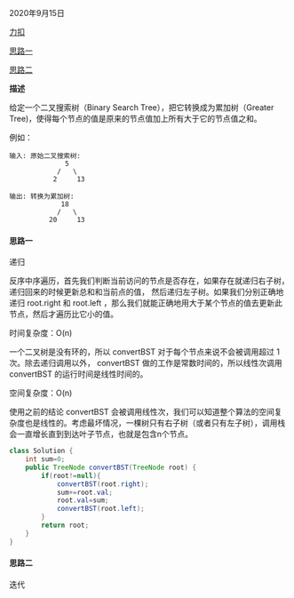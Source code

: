 2020年9月15日

[力扣](https://leetcode-cn.com/problems/convert-bst-to-greater-tree/)

[思路一](#思路一)

[思路二](#思路二)

**描述**

给定一个二叉搜索树（Binary Search Tree），把它转换成为累加树（Greater Tree)，使得每个节点的值是原来的节点值加上所有大于它的节点值之和。

例如：
```
输入: 原始二叉搜索树:
              5
            /   \
           2     13

输出: 转换为累加树:
             18
            /   \
          20     13
```

#### 思路一

递归

反序中序遍历，首先我们判断当前访问的节点是否存在，如果存在就递归右子树，递归回来的时候更新总和和当前点的值，
然后递归左子树。如果我们分别正确地递归 root.right 和 root.left ，那么我们就能正确地用大于某个节点的值去更新此节点，然后才遍历比它小的值。

时间复杂度：O(n)

一个二叉树是没有环的，所以 convertBST 对于每个节点来说不会被调用超过 1 次。除去递归调用以外， convertBST 做的工作是常数时间的，所以线性次调用 convertBST 的运行时间是线性时间的。

空间复杂度：O(n)

使用之前的结论 convertBST 会被调用线性次，我们可以知道整个算法的空间复杂度也是线性的。考虑最坏情况，一棵树只有右子树（或者只有左子树），调用栈会一直增长直到到达叶子节点，也就是包含n个节点。

```java
class Solution {
    int sum=0;
    public TreeNode convertBST(TreeNode root) {
        if(root!=null){
            convertBST(root.right);
            sum+=root.val;
            root.val=sum;
            convertBST(root.left);
        }
        return root;
    }
}
```

#### 思路二

迭代

```java
```
